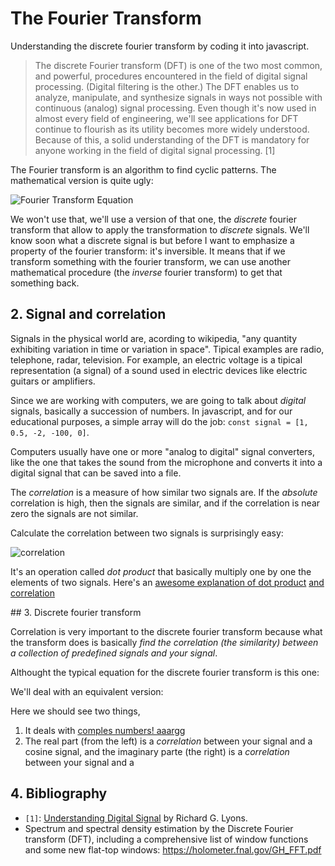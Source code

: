# The Fourier Transform

Understanding the discrete fourier transform by coding it into javascript.

> The discrete Fourier transform (DFT) is one of the two most common, and powerful, procedures encountered in the field of digital signal processing. (Digital filtering is the other.) The DFT enables us to analyze, manipulate, and synthesize signals in ways not possible with continuous (analog) signal processing. Even though it's now used in almost every field of engineering, we'll see applications for DFT continue to flourish as its utility becomes more widely understood. Because of this, a solid understanding of the DFT is mandatory for anyone working in the field of digital signal processing. [1]

The Fourier transform is an algorithm to find cyclic patterns. The mathematical version is quite ugly:

![Fourier Transform Equation](https://wikimedia.org/api/rest_v1/media/math/render/svg/b52e5fea739005f88aa2dd14716fef886603a1b5)

We won't use that, we'll use a version of that one, the _discrete_ fourier transform that allow to apply the transformation to _discrete_ signals. We'll know soon what a discrete signal is but before I want to emphasize a property of the fourier transform: it's inversible. It means that if we transform something with the fourier transform, we can use another mathematical procedure (the _inverse_ fourier transform) to get that something back.

## 2. Signal and correlation

Signals in the physical world are, acording to wikipedia, "any quantity exhibiting variation in time or variation in space". Tipical examples are radio, telephone, radar, television. For example, an electric voltage is a tipical representation (a signal) of a sound used in electric devices like electric guitars or amplifiers.

Since we are working with computers, we are going to talk about _digital_ signals, basically a succession of numbers. In javascript, and for our educational purposes, a simple array will do the job: `const signal = [1, 0.5, -2, -100, 0]`.

Computers usually have one or more "analog to digital" signal converters, like the one that takes the sound from the microphone and converts it into a digital signal that can be saved into a file.

The _correlation_ is a measure of how similar two signals are. If the _absolute_ correlation is high, then the signals are similar, and if the correlation is near zero the signals are not similar.

Calculate the correlation between two signals is surprisingly easy:

![correlation](images/correlation.png)

It's an operation called _dot product_ that basically multiply one by one the elements of two signals. Here's an [awesome explanation of dot product](http://jackschaedler.github.io/circles-sines-signals/dotproduct.html) [and correlation](http://jackschaedler.github.io/circles-sines-signals/dotproduct2.html)

## 3. Discrete fourier transform

Correlation is very important to the discrete fourier transform because what the transform does is basically _find the correlation (the similarity) between a collection of predefined signals and your signal_.

Althought the typical equation for the discrete fourier transform is this one:

We'll deal with an equivalent version:

Here we should see two things,

1. It deals with [comples numbers! aaargg](https://betterexplained.com/articles/a-visual-intuitive-guide-to-imaginary-numbers/)
2. The real part (from the left) is a _correlation_ between your signal and a cosine signal, and the imaginary parte (the right) is a _correlation_ between your signal and a





## 4. Bibliography

- `[1]`: [Understanding Digital Signal](https://www.amazon.com/Understanding-Digital-Signal-Processing-3rd/dp/0137027419) by Richard G. Lyons.
- Spectrum and spectral density estimation by the Discrete Fourier transform (DFT), including a comprehensive list of window functions and some new flat-top windows: https://holometer.fnal.gov/GH_FFT.pdf

